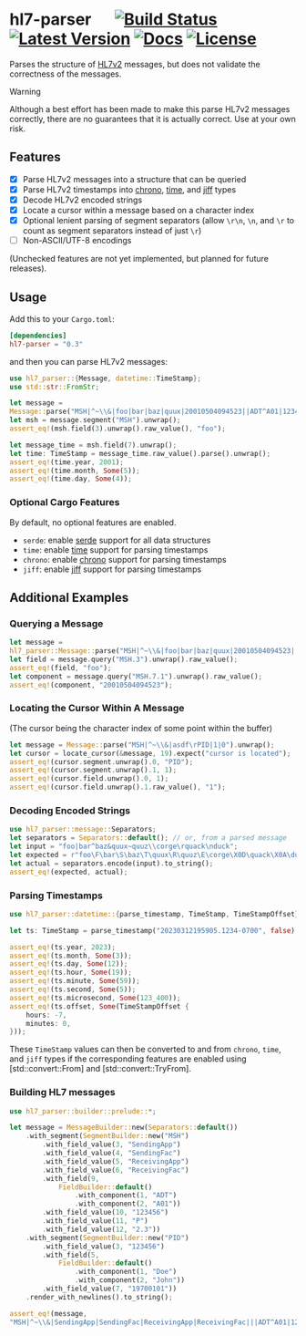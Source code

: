 # hl7-parser &emsp; [![Build Status]][actions] [![Latest Version]][crates.io] [![Docs]][docslink] [![License]][licenseblob]

[Build Status]: https://img.shields.io/github/actions/workflow/status/hamaluik/hl7-parser/ci.yml
[actions]: https://github.com/hamaluik/hl7-parser/actions?query=branch%3Amain
[Latest Version]: https://img.shields.io/crates/v/hl7-parser.svg
[crates.io]: https://crates.io/crates/hl7-parser
[Docs]: https://img.shields.io/docsrs/hl7-parser
[docslink]: https://docs.rs/hl7-parser/latest/hl7_parser/
[License]: https://img.shields.io/github/license/hamaluik/hl7-parser
[licenseblob]: https://github.com/hamaluik/hl7-parser/blob/main/LICENSE

Parses the structure of [HL7v2] messages, but does not validate the correctness of the messages.

> [!WARNING]  
> Although a best effort has been made to make this parse HL7v2 messages correctly,
> there are no guarantees that it is actually correct. Use at your own risk.

[HL7v2]: https://github.com/hamaluik/hl7-parser/blob/main/LICENSE

## Features

- [x] Parse HL7v2 messages into a structure that can be queried
- [x] Parse HL7v2 timestamps into [chrono], [time], and [jiff] types
- [x] Decode HL7v2 encoded strings
- [x] Locate a cursor within a message based on a character index
- [x] Optional lenient parsing of segment separators (allow `\r\n`, `\n`, and `\r` to count as segment separators instead of just `\r`)
- [ ] Non-ASCII/UTF-8 encodings

(Unchecked features are not yet implemented, but planned for future releases).

## Usage

Add this to your `Cargo.toml`:

```toml
[dependencies]
hl7-parser = "0.3"
```

and then you can parse HL7v2 messages:

```rust
use hl7_parser::{Message, datetime::TimeStamp};
use std::str::FromStr;

let message =
Message::parse("MSH|^~\\&|foo|bar|baz|quux|20010504094523||ADT^A01|1234|P|2.3|||").unwrap();
let msh = message.segment("MSH").unwrap();
assert_eq!(msh.field(3).unwrap().raw_value(), "foo");

let message_time = msh.field(7).unwrap();
let time: TimeStamp = message_time.raw_value().parse().unwrap();
assert_eq!(time.year, 2001);
assert_eq!(time.month, Some(5));
assert_eq!(time.day, Some(4));
```

### Optional Cargo Features

By default, no optional features are enabled.

- `serde`: enable [serde] support for all data structures
- `time`: enable [time] support for parsing timestamps
- `chrono`: enable [chrono] support for parsing timestamps
- `jiff`: enable [jiff] support for parsing timestamps

[serde]: https://crates.io/crates/serde
[time]: https://crates.io/crates/time
[chrono]: https://crates.io/crates/chrono
[jiff]: https://crates.io/crates/jiff

## Additional Examples

### Querying a Message

```rust
let message =
hl7_parser::Message::parse("MSH|^~\\&|foo|bar|baz|quux|20010504094523||ADT^A01|1234|P|2.3|||").unwrap();
let field = message.query("MSH.3").unwrap().raw_value();
assert_eq!(field, "foo");
let component = message.query("MSH.7.1").unwrap().raw_value();
assert_eq!(component, "20010504094523");
```

### Locating the Cursor Within A Message

(The cursor being the character index of some point within the buffer)

```rust
let message = Message::parse("MSH|^~\\&|asdf\rPID|1|0").unwrap();
let cursor = locate_cursor(&message, 19).expect("cursor is located");
assert_eq!(cursor.segment.unwrap().0, "PID");
assert_eq!(cursor.segment.unwrap().1, 1);
assert_eq!(cursor.field.unwrap().0, 1);
assert_eq!(cursor.field.unwrap().1.raw_value(), "1");
```

### Decoding Encoded Strings

```rust
use hl7_parser::message::Separators;
let separators = Separators::default(); // or, from a parsed message
let input = "foo|bar^baz&quux~quuz\\corge\rquack\nduck";
let expected = r"foo\F\bar\S\baz\T\quux\R\quuz\E\corge\X0D\quack\X0A\duck";
let actual = separators.encode(input).to_string();
assert_eq!(expected, actual);
```

### Parsing Timestamps

```rust
use hl7_parser::datetime::{parse_timestamp, TimeStamp, TimeStampOffset};

let ts: TimeStamp = parse_timestamp("20230312195905.1234-0700", false).expect("can parse timestamp");

assert_eq!(ts.year, 2023);
assert_eq!(ts.month, Some(3));
assert_eq!(ts.day, Some(12));
assert_eq!(ts.hour, Some(19));
assert_eq!(ts.minute, Some(59));
assert_eq!(ts.second, Some(5));
assert_eq!(ts.microsecond, Some(123_400));
assert_eq!(ts.offset, Some(TimeStampOffset {
    hours: -7,
    minutes: 0,
}));
```

These `TimeStamp` values can then be converted to and from `chrono`, `time`,
and `jiff` types if the corresponding features are enabled using [std::convert::From]
and [std::convert::TryFrom].

### Building HL7 messages

```rust
use hl7_parser::builder::prelude::*;

let message = MessageBuilder::new(Separators::default())
    .with_segment(SegmentBuilder::new("MSH")
        .with_field_value(3, "SendingApp")
        .with_field_value(4, "SendingFac")
        .with_field_value(5, "ReceivingApp")
        .with_field_value(6, "ReceivingFac")
        .with_field(9,
            FieldBuilder::default()
                .with_component(1, "ADT")
                .with_component(2, "A01"))
        .with_field_value(10, "123456")
        .with_field_value(11, "P")
        .with_field_value(12, "2.3"))
    .with_segment(SegmentBuilder::new("PID")
        .with_field_value(3, "123456")
        .with_field(5,
            FieldBuilder::default()
                .with_component(1, "Doe")
                .with_component(2, "John"))
        .with_field_value(7, "19700101"))
    .render_with_newlines().to_string();

assert_eq!(message,
"MSH|^~\\&|SendingApp|SendingFac|ReceivingApp|ReceivingFac|||ADT^A01|123456|P|2.3\nPID|||123456||Doe^John||19700101");
```

